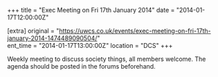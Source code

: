 +++
title = "Exec Meeting on Fri 17th January 2014"
date = "2014-01-17T12:00:00Z"

[extra]
original = "https://uwcs.co.uk/events/exec-meeting-on-fri-17th-january-2014-1474489090504/"    
ent_time = "2014-01-17T13:00:00Z"
location = "DCS"
+++

Weekly meeting to discuss society things, all members welcome. The agenda should be posted in the forums beforehand.

